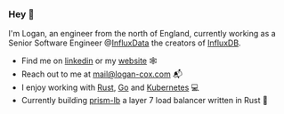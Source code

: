 ### Hey 👋

I'm Logan, an engineer from the north of England, currently working as a Senior Software Engineer @[InfluxData](https://www.influxdata.com/) the creators of [InfluxDB](https://github.com/influxdata/influxdb).

- Find me on [linkedin](https://www.linkedin.com/in/logan-cox-251303163/) or my [website](https://logan-cox.com) 🕸️
- Reach out to me at mail@logan-cox.com 📬
- I enjoy working with [Rust](https://www.rust-lang.org/), [Go](https://go.dev/) and [Kubernetes](https://kubernetes.io/)  💻
- Currently building [prism-lb](https://github.com/logan-bobo/prism-lb) a layer 7 load balancer written in Rust 🚀
